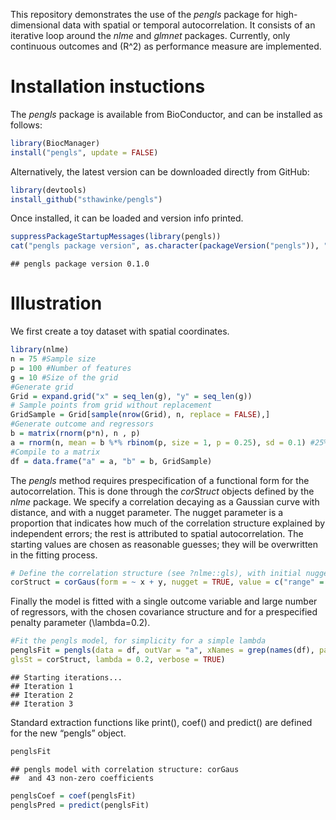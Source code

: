 
This repository demonstrates the use of the *pengls* package for
high-dimensional data with spatial or temporal autocorrelation. It
consists of an iterative loop around the *nlme*  and *glmnet*  packages.
Currently, only continuous outcomes and \(R^2\) as performance measure
are implemented.

# Installation instuctions

The *pengls* package is available from BioConductor, and can be
installed as follows:

``` r
library(BiocManager)
install("pengls", update = FALSE)
```

Alternatively, the latest version can be downloaded directly from
GitHub:

``` r
library(devtools)
install_github("sthawinke/pengls")
```

Once installed, it can be loaded and version info printed.

``` r
suppressPackageStartupMessages(library(pengls))
cat("pengls package version", as.character(packageVersion("pengls")), "\n")
```

    ## pengls package version 0.1.0

# Illustration

We first create a toy dataset with spatial coordinates.

``` r
library(nlme)
n = 75 #Sample size
p = 100 #Number of features
g = 10 #Size of the grid
#Generate grid
Grid = expand.grid("x" = seq_len(g), "y" = seq_len(g))
# Sample points from grid without replacement
GridSample = Grid[sample(nrow(Grid), n, replace = FALSE),]
#Generate outcome and regressors
b = matrix(rnorm(p*n), n , p)
a = rnorm(n, mean = b %*% rbinom(p, size = 1, p = 0.25), sd = 0.1) #25% signal
#Compile to a matrix
df = data.frame("a" = a, "b" = b, GridSample)
```

The *pengls* method requires prespecification of a functional form for
the autocorrelation. This is done through the *corStruct* objects
defined by the *nlme* package. We specify a correlation decaying as a
Gaussian curve with distance, and with a nugget parameter. The nugget
parameter is a proportion that indicates how much of the correlation
structure explained by independent errors; the rest is attributed to
spatial autocorrelation. The starting values are chosen as reasonable
guesses; they will be overwritten in the fitting process.

``` r
# Define the correlation structure (see ?nlme::gls), with initial nugget 0.5 and range 5
corStruct = corGaus(form = ~ x + y, nugget = TRUE, value = c("range" = 5, "nugget" = 0.5))
```

Finally the model is fitted with a single outcome variable and large
number of regressors, with the chosen covariance structure and for a
prespecified penalty parameter \(\lambda=0.2\).

``` r
#Fit the pengls model, for simplicity for a simple lambda
penglsFit = pengls(data = df, outVar = "a", xNames = grep(names(df), pattern = "b", value =TRUE),
glsSt = corStruct, lambda = 0.2, verbose = TRUE)
```

    ## Starting iterations...
    ## Iteration 1 
    ## Iteration 2 
    ## Iteration 3

Standard extraction functions like print(), coef() and predict() are
defined for the new “pengls” object.

``` r
penglsFit
```

    ## pengls model with correlation structure: corGaus 
    ##  and 43 non-zero coefficients

``` r
penglsCoef = coef(penglsFit)
penglsPred = predict(penglsFit)
```
